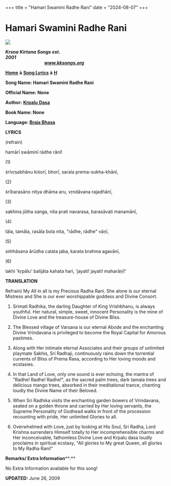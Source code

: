 +++
title = "Hamari Swamini Radhe Rani"
date = "2024-08-07"
+++

# Hamari Swamini Radhe Rani
**[![](http://kksongs.org/image_files/image002.jpg)](http://kksongs.org/)**

**_Krsna_** **_Kirtana Songs est. 2001_**                                                                                                                                                      **_www.kksongs.org_**

**[Home](http://kksongs.org/)** **à** **[Song Lyrics](http://kksongs.org/lyrics.html)** **à** **[H](http://kksongs.org/songs/song_h.html)**

**Song Name: Hamari Swamini Radhe Rani**

**Official Name: None**

**Author:** [**Krpalu** **Dasa**](http://kksongs.org/authors/list/krpaludasa.html)

**Book Name: None**

**Language: [Braja Bhasa](http://kksongs.org/language/list/braja_bhasa.html)**

**LYRICS**

(refrain)

hamārī swāminī rādhe rānī!

(1)

śrīvṛṣabhānu kiśorī, bhorī, sarala prema-sukha-khānī,

(2)

śrībarasāno nitya dhāma aru, vṛndāvana rajadhānī,

(3)

sakhina jūtha sanga, nita prati navarasa, barasāvati manamānī,

(4)

tāla, tamāla, rasāla bola nita, "rādhe, rādhe" vāṇī,

(5)

siḿhāsana ārūdha calata jaba, karata brahma agavānī,

(6)

lakhi 'kṛpālu' balijāta kahata hari, 'jayati! jayati! maharāṇī!'

**TRANSLATION**

Refrain) My All in all is my Precious Radha Rani. She alone is our eternal Mistress and She is our ever worshippable goddess and Divine Consort.

1) Srimati Radhika, the darling Daughter of King Vrishbhanu, is always youthful. Her natural, simple, sweet, innocent Personality is the mine of Divine Love and the treasure-house of Divine Bliss.

2) The Blessed village of Varsana is our eternal Abode and the enchanting Divine Vrindavana is privileged to become the Royal Capital for Amorous pastimes.

3) Along with Her intimate eternal Associates and their groups of unlimited playmate Sakhis, Sri Radhaji, continuously rains down the torrential currents of Bliss of Prema Rasa, according to Her loving moods and ecstasies.

4) In that Land of Love, only one sound is ever echoing, the mantra of "Radhe! Radhe! Radhe!", as the sacred palm trees, dark tamala trees and delicious mango trees, absorbed in their meditational trance, chanting loudly the Divine Name of their Beloved.

5) When Sri Radhika visits the enchanting garden bowers of Vrindavana, seated on a golden throne and carried by Her loving servants, the Supreme Personality of Godhead walks in front of the procession recounting with pride, Her unlimited Glories to all.

6) Overwhelmed with Love, just by looking at His Soul, Sri Radha, Lord Krishna surrenders Himself totally to Her incomprehensible charms and Her inconceivable, fathomless Divine Love and Krpalu dasa loudly proclaims in spiritual ecstasy, "All glories to My great Queen, all glories to My Radha Rani!"

**Remarks/ Extra Information****:**

No Extra Information available for this song!  
  

**UPDATED:** June 26, 2009